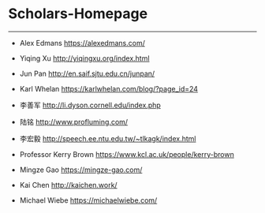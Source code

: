 # Scholars-Homepage
------
* Alex Edmans  https://alexedmans.com/

* Yiqing Xu   http://yiqingxu.org/index.html

* Jun Pan   http://en.saif.sjtu.edu.cn/junpan/

* Karl Whelan https://karlwhelan.com/blog/?page_id=24

* 李善军 http://li.dyson.cornell.edu/index.php

* 陆铭 http://www.profluming.com/

* 李宏毅 http://speech.ee.ntu.edu.tw/~tlkagk/index.html

* Professor Kerry Brown https://www.kcl.ac.uk/people/kerry-brown

* Mingze Gao https://mingze-gao.com/

* Kai Chen http://kaichen.work/

* Michael Wiebe https://michaelwiebe.com/
